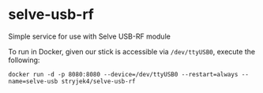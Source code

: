 # selve-usb-rf
Simple service for use with Selve USB-RF module

To run in Docker, given our stick is accessible via `/dev/ttyUSB0`, execute the following:

`docker run -d -p 8080:8080 --device=/dev/ttyUSB0 --restart=always --name=selve-usb stryjek4/selve-usb-rf`
